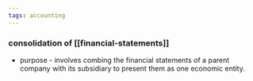 ```yaml
---
tags: accounting
---
```


### consolidation of [[financial-statements]]
- purpose - involves combing the financial statements of a parent company with its subsidiary to present them as one economic entity. 
